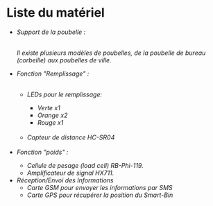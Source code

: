 <h1> Liste du matériel </h1>
<ul>
  <li> <em> Support de la poubelle :<em> </li><br>
    <p>Il existe plusieurs modèles de poubelles, de la poubelle de bureau (corbeille) aux poubelles de ville.<br></p>
  <li><em> Fonction "Remplissage" :</em></li><br>
  <ul>
    <li> LEDs pour le remplissage: </li>
    <ul>
      <li> Verte x1 </li>
      <li> Orange x2 </li>
      <li> Rouge x1 </li><br>
    </ul>
    <li> Capteur de distance HC-SR04 </li><br>
  </ul>
  <li> <em>Fonction "poids" :<em></li>
  <ul>
    <li> Cellule de pesage (load cell) RB-Phi-119.</li>
    <li> Amplificateur de signal HX711. </li>
  </ul>
  <li><em>Réception/Envoi des Informations</em>
    <ul>
      <li>Carte GSM pour envoyer les informations par SMS</li>
      <li>Carte GPS pour récupérer la position du Smart-Bin</li>
    
